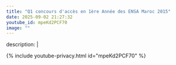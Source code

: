 ```yaml
---
title: "Q1 concours d'accès en 1ère Année des ENSA Maroc 2015"
date: 2025-09-02 21:27:32 
youtube_id: mpeKd2PCF70
image: ""
---
```

description: |
  
{% include youtube-privacy.html id="mpeKd2PCF70" %}
